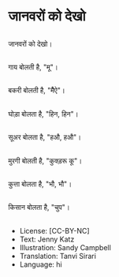 # जानवरों को देखो

##
जानवरों को देखो।

##
गाय बोलती है, "मू"।

##
बकरी बोलती है, "मैैऐ"।

##
घोड़ा बोलता है, "हिन, हिन"।

##
सूअर बोलता है, "हऔ, हऔ"।

##
मुरगी बोलती है, "कुक्ड़रू कू"।

##
कुत्ता बोलता है, "भौ, भौ"।

##
किसान बोलता है, "चुप"।

##
* License: [CC-BY-NC]
* Text: Jenny Katz
* Illustration: Sandy Campbell
* Translation: Tanvi Sirari
* Language: hi
